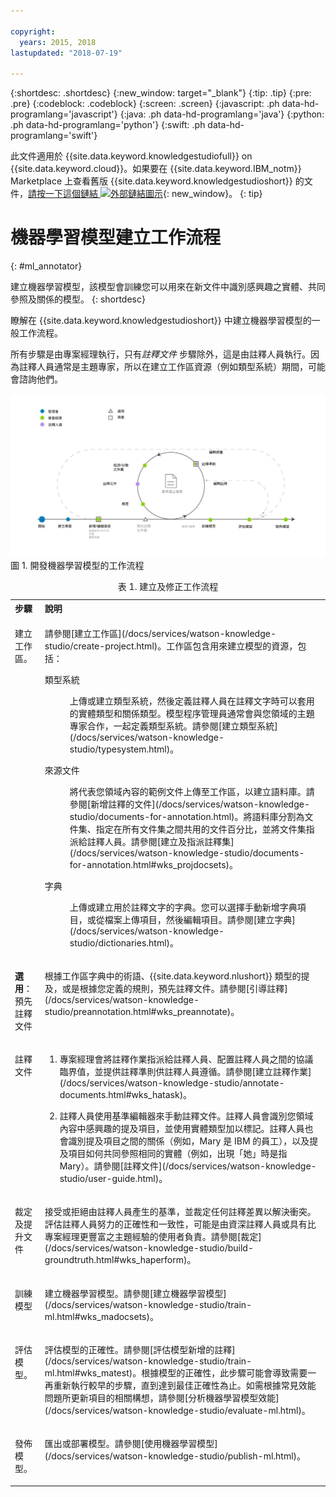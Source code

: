 ```yaml
---

copyright:
  years: 2015, 2018
lastupdated: "2018-07-19"

---
```


{:shortdesc: .shortdesc}
{:new_window: target="_blank"}
{:tip: .tip}
{:pre: .pre}
{:codeblock: .codeblock}
{:screen: .screen}
{:javascript: .ph data-hd-programlang='javascript'}
{:java: .ph data-hd-programlang='java'}
{:python: .ph data-hd-programlang='python'}
{:swift: .ph data-hd-programlang='swift'}

此文件適用於 {{site.data.keyword.knowledgestudiofull}} on {{site.data.keyword.cloud}}。如果要在 {{site.data.keyword.IBM_notm}} Marketplace 上查看舊版 {{site.data.keyword.knowledgestudioshort}} 的文件，[請按一下這個鏈結 ![外部鏈結圖示](../../icons/launch-glyph.svg "外部鏈結圖示")](https://{DomainName}/docs/services/knowledge-studio/ml-annotator.html){: new_window}。
{: tip}

# 機器學習模型建立工作流程
{: #ml_annotator}

建立機器學習模型，該模型會訓練您可以用來在新文件中識別感興趣之實體、共同參照及關係的模型。
{: shortdesc}

瞭解在 {{site.data.keyword.knowledgestudioshort}} 中建立機器學習模型的一般工作流程。

所有步驟是由專案經理執行，只有*註釋文件* 步驟除外，這是由註釋人員執行。因為註釋人員通常是主題專家，所以在建立工作區資源（例如類型系統）期間，可能會諮詢他們。

![開發機器學習模型的工作流程](images/wks-checklist.svg "顯示您要建立模型時必須執行的重要步驟") 圖 1. 開發機器學習模型的工作流程

<table summary="建立及修正模型">
  <caption>表 1. 建立及修正工作流程</caption>
  <tr>
    <th style="vertical-align:bottom; text-align:left" id="d14771e70">步驟</th>
    <th style="vertical-align:bottom; text-align:left" id="d14771e72">說明</th>
  </tr>
  <tr>
    <td style="vertical-align:top; text-align:left" headers="d14771e70">
      <p>建立工作區。</p>
    </td>
    <td style="vertical-align:top; text-align:left" headers="d14771e72">
      <p>請參閱[建立工作區](/docs/services/watson-knowledge-studio/create-project.html)。工作區包含用來建立模型的資源，包括：</p>
      <dl>
        <dt>類型系統</dt>
        <dd>
          <p>上傳或建立類型系統，然後定義註釋人員在註釋文字時可以套用的實體類型和關係類型。模型程序管理員通常會與您領域的主題專家合作，一起定義類型系統。請參閱[建立類型系統](/docs/services/watson-knowledge-studio/typesystem.html)。</p>
        </dd>
        <dt>來源文件</dt>
        <dd>
          <p>將代表您領域內容的範例文件上傳至工作區，以建立語料庫。請參閱[新增註釋的文件](/docs/services/watson-knowledge-studio/documents-for-annotation.html)。將語料庫分割為文件集、指定在所有文件集之間共用的文件百分比，並將文件集指派給註釋人員。請參閱[建立及指派註釋集](/docs/services/watson-knowledge-studio/documents-for-annotation.html#wks_projdocsets)。</p>
        </dd>
        <dt>字典</dt>
        <dd>
          <p>上傳或建立用於註釋文字的字典。您可以選擇手動新增字典項目，或從檔案上傳項目，然後編輯項目。請參閱[建立字典](/docs/services/watson-knowledge-studio/dictionaries.html)。</p>
        </dd>
      </dl>
    </td>
  </tr>
  <tr>
    <td style="vertical-align:top; text-align:left" headers="d14771e70">
      <p><strong>選用</strong>：預先註釋文件</p>
    </td>
    <td style="vertical-align:top; text-align:left" headers="d14771e72">
      <p>根據工作區字典中的術語、{{site.data.keyword.nlushort}} 類型的提及，或是根據您定義的規則，預先註釋文件。請參閱[引導註釋](/docs/services/watson-knowledge-studio/preannotation.html#wks_preannotate)。</p>
    </td>
  </tr>
  <tr>
    <td style="vertical-align:top; text-align:left" headers="d14771e70">
      <p>註釋文件</p>
    </td>
    <td style="vertical-align:top; text-align:left" headers="d14771e72">
      <ol>
        <li>
          <p>專案經理會將註釋作業指派給註釋人員、配置註釋人員之間的協議臨界值，並提供註釋準則供註釋人員遵循。請參閱[建立註釋作業](/docs/services/watson-knowledge-studio/annotate-documents.html#wks_hatask)。</p>
        </li>
        <li>
          <p>註釋人員使用基準編輯器來手動註釋文件。註釋人員會識別您領域內容中感興趣的提及項目，並使用實體類型加以標記。註釋人員也會識別提及項目之間的關係（例如，Mary 是 IBM 的員工），以及提及項目如何共同參照相同的實體（例如，出現「她」時是指 Mary）。請參閱[註釋文件](/docs/services/watson-knowledge-studio/user-guide.html)。</p>
        </li>
      </ol>
    </td>
  </tr>
  <tr>
    <td style="vertical-align:top; text-align:left" headers="d14771e70">
      <p>裁定及提升文件</p>
    </td>
    <td style="vertical-align:top; text-align:left" headers="d14771e72">
      <p>接受或拒絕由註釋人員產生的基準，並裁定任何註釋差異以解決衝突。評估註釋人員努力的正確性和一致性，可能是由資深註釋人員或具有比專案經理更豐富之主題經驗的使用者負責。請參閱[裁定](/docs/services/watson-knowledge-studio/build-groundtruth.html#wks_haperform)。</p>
    </td>
  </tr>
  <tr>
    <td style="vertical-align:top; text-align:left" headers="d14771e70">
      <p>訓練模型</p>
    </td>
    <td style="vertical-align:top; text-align:left" headers="d14771e72">
      <p>建立機器學習模型。請參閱[建立機器學習模型](/docs/services/watson-knowledge-studio/train-ml.html#wks_madocsets)。</p>
    </td>
  </tr>
  <tr>
    <td style="vertical-align:top; text-align:left" headers="d14771e70">
      <p>評估模型。</p>
    </td>
    <td style="vertical-align:top; text-align:left" headers="d14771e72">
      <p>評估模型的正確性。請參閱[評估模型新增的註釋](/docs/services/watson-knowledge-studio/train-ml.html#wks_matest)。根據模型的正確性，此步驟可能會導致需要一再重新執行較早的步驟，直到達到最佳正確性為止。如需根據常見效能問題所更新項目的相關構想，請參閱[分析機器學習模型效能](/docs/services/watson-knowledge-studio/evaluate-ml.html)。</p>
    </td>
  </tr>
  <tr>
    <td style="vertical-align:top; text-align:left" headers="d14771e70">
      <p>發佈模型。</p>
    </td>
    <td style="vertical-align:top; text-align:left" headers="d14771e72">
      <p>匯出或部署模型。請參閱[使用機器學習模型](/docs/services/watson-knowledge-studio/publish-ml.html)。</p>
    </td>
  </tr>
</table>

